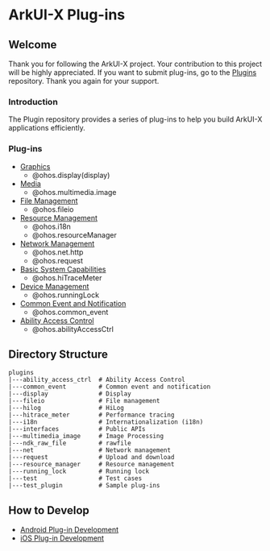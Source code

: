 # ArkUI-X Plug-ins

## Welcome
Thank you for following the ArkUI-X project. Your contribution to this project will be highly appreciated. If you want to submit plug-ins, go to the [Plugins](https://gitee.com/arkui-x/plugins) repository. Thank you again for your support.

### Introduction
The Plugin repository provides a series of plug-ins to help you build ArkUI-X applications efficiently.

### Plug-ins
- [Graphics](./introduction-to-plugin-related-libraries-en.md#graphics)
  - @ohos.display(display)
- [Media](./introduction-to-plugin-related-libraries-en.md#media)
  - @ohos.multimedia.image
- [File Management](./introduction-to-plugin-related-libraries-en.md#file-management)
  - @ohos.fileio
- [Resource Management](./introduction-to-plugin-related-libraries-en.md#resource-management)
  - @ohos.i18n
  - @ohos.resourceManager
- [Network Management](./introduction-to-plugin-related-libraries-en.md#network-management)
  - @ohos.net.http
  - @ohos.request
- [Basic System Capabilities](./introduction-to-plugin-related-libraries-en.md#basic-system-capabilities)
  - @ohos.hiTraceMeter
- [Device Management](./introduction-to-plugin-related-libraries-en.md#device-management)
  - @ohos.runningLock
- [Common Event and Notification](./introduction-to-plugin-related-libraries-en.md#common-event-and-notification)
  - @ohos.common_event
- [Ability Access Control](./introduction-to-plugin-related-libraries-en.md#ability-access-control)
  - @ohos.abilityAccessCtrl

## Directory Structure
```
plugins
|---ability_access_ctrl  # Ability Access Control
|---common_event         # Common event and notification
|---display              # Display
|---fileio               # File management
|---hilog                # HiLog
|---hitrace_meter        # Performance tracing
|---i18n                 # Internationalization (i18n)
|---interfaces           # Public APIs
|---multimedia_image     # Image Processing
|---ndk_raw_file         # rawfile
|---net                  # Network management
|---request              # Upload and download
|---resource_manager     # Resource management
|---running_lock         # Running lock
|---test                 # Test cases
|---test_plugin          # Sample plug-ins
```

## How to Develop
- [Android Plug-in Development](https://gitee.com/arkui-x/docs/blob/master/en/contribute/tutorial/how-to-use-napi-on-Android.md)
- [iOS Plug-in Development](https://gitee.com/arkui-x/docs/blob/master/en/contribute/tutorial/how-to-use-napi-on-iOS.md)
